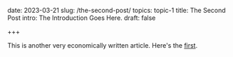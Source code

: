 date:   2023-03-21
slug:   /the-second-post/
topics: topic-1
title:  The Second Post
intro:  The Introduction Goes Here.
draft:  false

+++

This is another very economically written article. Here's the [first](/the-first-post/).
